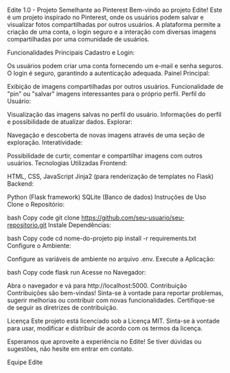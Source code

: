 Edite 1.0 - Projeto Semelhante ao Pinterest
Bem-vindo ao projeto Edite! Este é um projeto inspirado no Pinterest, onde os usuários podem salvar e visualizar fotos compartilhadas por outros usuários. A plataforma permite a criação de uma conta, o login seguro e a interação com diversas imagens compartilhadas por uma comunidade de usuários.

Funcionalidades Principais
Cadastro e Login:

Os usuários podem criar uma conta fornecendo um e-mail e senha seguros.
O login é seguro, garantindo a autenticação adequada.
Painel Principal:

Exibição de imagens compartilhadas por outros usuários.
Funcionalidade de "pin" ou "salvar" imagens interessantes para o próprio perfil.
Perfil do Usuário:

Visualização das imagens salvas no perfil do usuário.
Informações do perfil e possibilidade de atualizar dados.
Explorar:

Navegação e descoberta de novas imagens através de uma seção de exploração.
Interatividade:

Possibilidade de curtir, comentar e compartilhar imagens com outros usuários.
Tecnologias Utilizadas
Frontend:

HTML, CSS, JavaScript
Jinja2 (para renderização de templates no Flask)
Backend:

Python (Flask framework)
SQLite (Banco de dados)
Instruções de Uso
Clone o Repositório:

bash
Copy code
git clone https://github.com/seu-usuario/seu-repositorio.git
Instale Dependências:

bash
Copy code
cd nome-do-projeto
pip install -r requirements.txt
Configure o Ambiente:

Configure as variáveis de ambiente no arquivo .env.
Execute a Aplicação:

bash
Copy code
flask run
Acesse no Navegador:

Abra o navegador e vá para http://localhost:5000.
Contribuição
Contribuições são bem-vindas! Sinta-se à vontade para reportar problemas, sugerir melhorias ou contribuir com novas funcionalidades. Certifique-se de seguir as diretrizes de contribuição.

Licença
Este projeto está licenciado sob a Licença MIT. Sinta-se à vontade para usar, modificar e distribuir de acordo com os termos da licença.

Esperamos que aproveite a experiência no Edite! Se tiver dúvidas ou sugestões, não hesite em entrar em contato.

Equipe Edite
